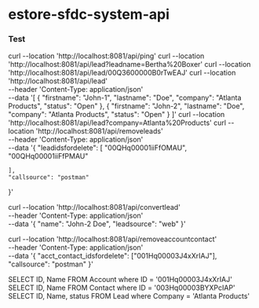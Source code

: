 # estore-sfdc-system-api

### Test
curl --location 'http://localhost:8081/api/ping'
curl --location 'http://localhost:8081/api/lead?leadname=Bertha%20Boxer'
curl --location 'http://localhost:8081/api/lead/00Q3600000B0rTwEAJ'
curl --location 'http://localhost:8081/api/lead' \
--header 'Content-Type: application/json' \
--data '[
    {
        "firstname": "John-1",
        "lastname": "Doe",
        "company": "Atlanta Products",
        "status": "Open"
    },
    {
        "firstname": "John-2",
        "lastname": "Doe",
        "company": "Atlanta Products",
        "status": "Open"
    }
]'
curl --location 'http://localhost:8081/api/lead?company=Atlanta%20Products'
curl --location 'http://localhost:8081/api/removeleads' \
--header 'Content-Type: application/json' \
--data '{
    "leadidsfordelete": [
        "00QHq00001iiFfOMAU",
        "00QHq00001iiFfPMAU"

    ],
    "callsource": "postman"
}'

curl --location 'http://localhost:8081/api/convertlead' \
--header 'Content-Type: application/json' \
--data '{
    "name": "John-2 Doe",
    "leadsource": "web"
}'

curl --location 'http://localhost:8081/api/removeaccountcontact' \
--header 'Content-Type: application/json' \
--data '{
    "acct_contact_idsfordelete": ["001Hq00003J4xXrIAJ"],
    "callsource": "postman"
}'

SELECT ID, Name FROM Account where ID = '001Hq00003J4xXrIAJ'
SELECT ID, Name FROM Contact where ID = '003Hq00003BYXPcIAP'
SELECT ID, Name, status FROM Lead where Company = 'Atlanta Products'
